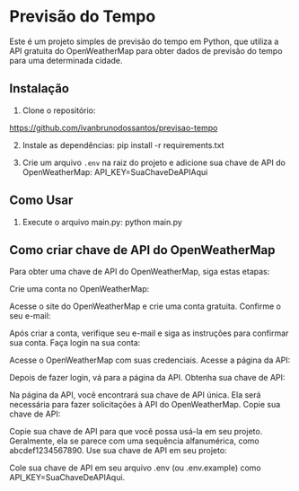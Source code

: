 # Previsão do Tempo

Este é um projeto simples de previsão do tempo em Python, que utiliza a API gratuita do OpenWeatherMap para obter dados de previsão do tempo para uma determinada cidade.

## Instalação

1. Clone o repositório:

https://github.com/ivanbrunodossantos/previsao-tempo

2. Instale as dependências:
pip install -r requirements.txt

3. Crie um arquivo `.env` na raiz do projeto e adicione sua chave de API do OpenWeatherMap:
API_KEY=SuaChaveDeAPIAqui

## Como Usar

1. Execute o arquivo main.py:
python main.py

## Como criar chave de API do OpenWeatherMap

Para obter uma chave de API do OpenWeatherMap, siga estas etapas:

Crie uma conta no OpenWeatherMap:

Acesse o site do OpenWeatherMap e crie uma conta gratuita.
Confirme o seu e-mail:

Após criar a conta, verifique seu e-mail e siga as instruções para confirmar sua conta.
Faça login na sua conta:

Acesse o OpenWeatherMap com suas credenciais.
Acesse a página da API:

Depois de fazer login, vá para a página da API.
Obtenha sua chave de API:

Na página da API, você encontrará sua chave de API única. Ela será necessária para fazer solicitações à API do OpenWeatherMap.
Copie sua chave de API:

Copie sua chave de API para que você possa usá-la em seu projeto. Geralmente, ela se parece com uma sequência alfanumérica, como abcdef1234567890.
Use sua chave de API em seu projeto:

Cole sua chave de API em seu arquivo .env (ou .env.example) como API_KEY=SuaChaveDeAPIAqui.